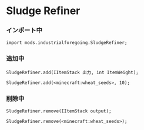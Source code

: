 # Sludge Refiner

### インポート中

```zenscript
import mods.industrialforegoing.SludgeRefiner;
```

### 追加中

```zenscript
SludgeRefiner.add(IItemStack 出力, int ItemWeight);

SludgeRefiner.add(<minecraft:wheat_seeds>, 10);
```

### 削除中

```zenscript
SludgeRefiner.remove(IItemStack output);

SludgeRefiner.remove(<minecraft:wheat_seeds>);
```